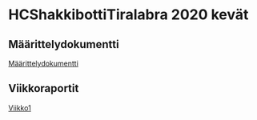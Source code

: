 # HCShakkibottiTiralabra 2020 kevät

## Määrittelydokumentti
[Määrittelydokumentti](https://github.com/Roeoeri/HCShakkibottiTiralabra/blob/master/dokumentaatio/Maarittelydokumentti.md)

## Viikkoraportit
[Viikko1](https://github.com/Roeoeri/HCShakkibottiTiralabra/blob/master/dokumentaatio/viikkoraportit/viikko1.md)

